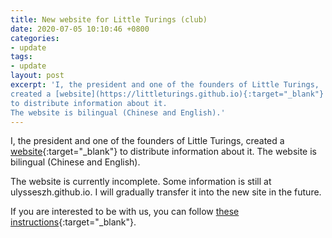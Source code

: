 ```yaml
---
title: New website for Little Turings (club)
date: 2020-07-05 10:10:46 +0800
categories:
- update
tags:
- update
layout: post
excerpt: 'I, the president and one of the founders of Little Turings,
created a [website](https://littleturings.github.io){:target="_blank"}
to distribute information about it.
The website is bilingual (Chinese and English).'
---
```


I, the president and one of the founders of Little Turings,
created a [website](https://littleturings.github.io){:target="_blank"}
to distribute information about it.
The website is bilingual (Chinese and English).

The website is currently incomplete.
Some information is still at ulysseszh.github.io.
I will gradually transfer it into the new site in the future.

If you are interested to be with us, you can follow
[these instructions](https://littleturings.github.io/m/add-yourself.html){:target="_blank"}.
